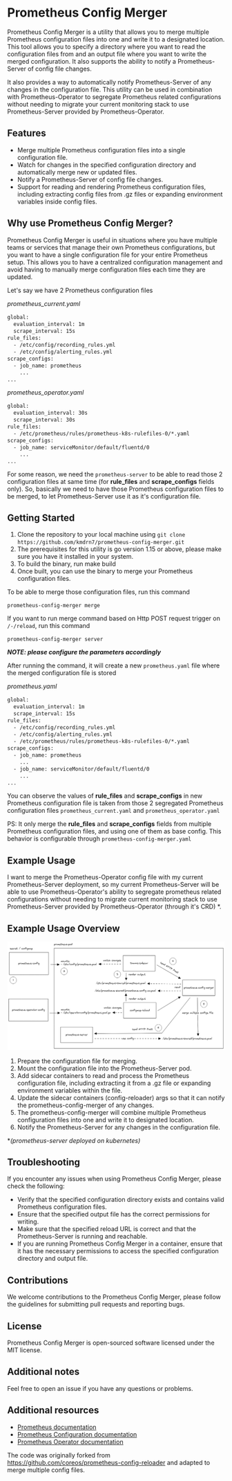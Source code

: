 # Prometheus Config Merger

Prometheus Config Merger is a utility that allows you to merge multiple Prometheus configuration files into one and write it to a designated location. This tool allows you to specify a directory where you want to read the configuration files from and an output file where you want to write the merged configuration. It also supports the ability to notify a Prometheus-Server of config file changes.

It also provides a way to automatically notify Prometheus-Server of any changes in the configuration file. This utility can be used in combination with Prometheus-Operator to segregate Prometheus related configurations without needing to migrate your current monitoring stack to use Prometheus-Server provided by Prometheus-Operator.

## Features

* Merge multiple Prometheus configuration files into a single configuration file.
* Watch for changes in the specified configuration directory and automatically merge new or updated files.
* Notify a Prometheus-Server of config file changes.
* Support for reading and rendering Prometheus configuration files, including extracting config files from .gz files or expanding environment variables inside config files.

## Why use Prometheus Config Merger?

Prometheus Config Merger is useful in situations where you have multiple teams or services that manage their own Prometheus configurations, but you want to have a single configuration file for your entire Prometheus setup. This allows you to have a centralized configuration management and avoid having to manually merge configuration files each time they are updated.

Let's say we have 2 Prometheus configuration files

*prometheus_current.yaml*
```
global:
  evaluation_interval: 1m
  scrape_interval: 15s
rule_files:
  - /etc/config/recording_rules.yml
  - /etc/config/alerting_rules.yml
scrape_configs:
  - job_name: prometheus
    ...
...
```

*prometheus_operator.yaml*
```
global:
  evaluation_interval: 30s
  scrape_interval: 30s
rule_files:
  - /etc/prometheus/rules/prometheus-k8s-rulefiles-0/*.yaml
scrape_configs:
  - job_name: serviceMonitor/default/fluentd/0
    ...
...
```

For some reason, we need the `prometheus-server` to be able to read those 2 configuration files at same time (for **rule_files** and **scrape_configs** fields only). So, basically we need to have those Prometheus configuration files to be merged, to let Prometheus-Server use it as it's configuration file.

## Getting Started

1. Clone the repository to your local machine using `git clone https://github.com/kmdrn7/prometheus-config-merger.git`
2. The prerequisites for this utility is go version 1.15 or above, please make sure you have it installed in your system.
3. To build the binary, run make build
4. Once built, you can use the binary to merge your Prometheus configuration files.

To be able to merge those configuration files, run this command
```
prometheus-config-merger merge
```

If you want to run merge command based on Http POST request trigger on `/-/reload`, run this command
```
prometheus-config-merger server
```

***NOTE: please configure the parameters accordingly***

After running the command, it will create a new `prometheus.yaml` file where the merged configuration file is stored

*prometheus.yaml*
```
global:
  evaluation_interval: 1m
  scrape_interval: 15s
rule_files:
  - /etc/config/recording_rules.yml
  - /etc/config/alerting_rules.yml
  - /etc/prometheus/rules/prometheus-k8s-rulefiles-0/*.yaml
scrape_configs:
  - job_name: prometheus
    ...
  - job_name: serviceMonitor/default/fluentd/0
    ...
...
```

You can observe the values of **rule_files** and **scrape_configs** in new Prometheus configuration file is taken from those 2 segregated Prometheus configuration files `prometheus_current.yaml` and `prometheus_operator.yaml`

PS: It only merge the **rule_files** and **scrape_configs** fields from multiple Prometheus configuration files, and using one of them as base config. This behavior is configurable through `prometheus-config-merger.yaml`

## Example Usage

I want to merge the Prometheus-Operator config file with my current Prometheus-Server deployment, so my current Prometheus-Server will be able to use Prometheus-Operator's ability to segregate prometheus related configurations without needing to migrate current monitoring stack to use Prometheus-Server provided by Prometheus-Operator (through it's CRD) *.

## Example Usage Overview
![alt](example/prometheus-config-merger.png)
1. Prepare the configuration file for merging.
2. Mount the configuration file into the Prometheus-Server pod.
3. Add sidecar containers to read and process the Prometheus configuration file, including extracting it from a .gz file or expanding environment variables within the file.
4. Update the sidecar containers (config-reloader) args so that it can notify the prometheus-config-merger of any changes.
5. The prometheus-config-merger will combine multiple Prometheus configuration files into one and write it to designated location.
6. Notify the Prometheus-Server for any changes in the configuration file.

**(prometheus-server deployed on kubernetes)*

## Troubleshooting

If you encounter any issues when using Prometheus Config Merger, please check the following:
* Verify that the specified configuration directory exists and contains valid Prometheus configuration files.
* Ensure that the specified output file has the correct permissions for writing.
* Make sure that the specified reload URL is correct and that the Prometheus-Server is running and reachable.
* If you are running Prometheus Config Merger in a container, ensure that it has the necessary permissions to access the specified configuration directory and output file.

## Contributions
We welcome contributions to the Prometheus Config Merger, please follow the guidelines for submitting pull requests and reporting bugs.

## License
Prometheus Config Merger is open-sourced software licensed under the MIT license.

## Additional notes
Feel free to open an issue if you have any questions or problems.

## Additional resources
* [Prometheus documentation](https://prometheus.io/docs/introduction/overview)
* [Prometheus Configuration documentation](https://prometheus.io/docs/prometheus/latest/configuration/configuration/)
* [Prometheus Operator documentation](https://github.com/prometheus-operator/prometheus-operator)

The code was originally forked from https://github.com/coreos/prometheus-config-reloader and adapted to merge multiple config files.